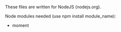 These files are written for NodeJS (nodejs.org).

Node modules needed (use npm install module_name):
* moment
